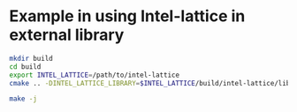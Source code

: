 # Example in using Intel-lattice in external library

```bash
mkdir build
cd build
export INTEL_LATTICE=/path/to/intel-lattice
cmake .. -DINTEL_LATTICE_LIBRARY=$INTEL_LATTICE/build/intel-lattice/libintel_lattice.a -DINTEL_LATTICE_HEADER=$INTEL_LATTICE/intel-lattice/include

make -j

```
